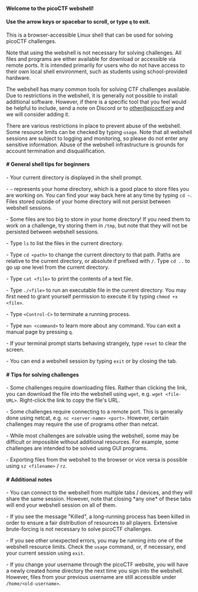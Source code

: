 
#### Welcome to the picoCTF webshell!

#### Use the arrow keys or spacebar to scroll, or type ```q``` to exit. 

This is a browser-accessible Linux shell that can be used for solving
picoCTF challenges.

Note that using the webshell is not necessary for solving challenges.
All files and programs are either available for download or accessible
via remote ports. It is intended primarily for users who do not
have access to their own local shell environment, such as students using
school-provided hardware.

The webshell has many common tools for solving CTF challenges available.
Due to restrictions in the webshell, it is generally not possible to
install additional software. However, if there is a specific tool that
you feel would be helpful to include, send a note on Discord or to
other@picoctf.org and we will consider adding it.

There are various restrictions in place to prevent abuse of the webshell.
Some resource limits can be checked by typing ```usage```. Note that all
webshell sessions are subject to logging and monitoring, so please do
not enter any sensitive information. Abuse of the webshell infrastructure
is grounds for account termination and disqualification.


#### \# General shell tips for beginners


\- Your current directory is displayed in the shell prompt.

\- ```~``` represents your home directory, which is a good place to store
  files you are working on. You can find your way back here at any time by
  typing ```cd ~```. Files stored outside of your home directory will not
  persist between webshell sessions.

\- Some files are too big to store in your home directory! If you need
  them to work on a challenge, try storing them in ```/tmp```, but note that 
  they will not be persisted between webshell sessions.

\- Type ```ls``` to list the files in the current directory.

\- Type ```cd <path>``` to change the current directory to that path. Paths are
  relative to the current directory, or absolute if prefixed with ```/```.
  Type ```cd ..``` to go up one level from the current directory.

\- Type ```cat <file>``` to print the contents of a text file.

\- Type ```./<file>``` to run an executable file in the current directory.
  You may first need to grant yourself permission to execute it by
  typing ```chmod +x <file>```.

\- Type ```<Control-C>``` to terminate a running process.

\- Type ```man <command>``` to learn more about any command. You can exit
  a manual page by pressing ```q```.

\- If your terminal prompt starts behaving strangely, type ```reset``` to
  clear the screen.

\- You can end a webshell session by typing ```exit``` or by closing the tab.


#### \# Tips for solving challenges


\- Some challenges require downloading files. Rather than clicking the
  link, you can download the file into the webshell using ```wget```, e.g.
  ```wget <file-URL>```. Right-click the link to copy the file's URL.

\- Some challenges require connecting to a remote port. This is generally
  done using netcat, e.g. ```nc <server-name> <port>```. However, certain
  challenges may require the use of programs other than netcat.

\- While most challenges are solvable using the webshell, some may be
  difficult or impossible without additional resources. For example,
  some challenges are intended to be solved using GUI programs.

\- Exporting files from the webshell to the browser or vice versa
  is possible using ```sz <filename>``` / ```rz```.


#### \# Additional notes


\- You can connect to the webshell from multiple tabs / devices, and they
  will share the same session. However, note that closing \*any one\*
  of these tabs will end your webshell session on all of them.

\- If you see the message "Killed", a long-running process has been killed
  in order to ensure a fair distribution of resources to all players.
  Extensive brute-forcing is not necessary to solve picoCTF challenges.

\- If you see other unexpected errors, you may be running into one of the
  webshell resource limits. Check the ```usage``` command, or, if necessary,
  end your current session using ```exit```.

\- If you change your username through the picoCTF website, you will
  have a newly created home directory the next time you sign into
  the webshell. However, files from your previous username are still
  accessible under ```/home/<old-username>```.

